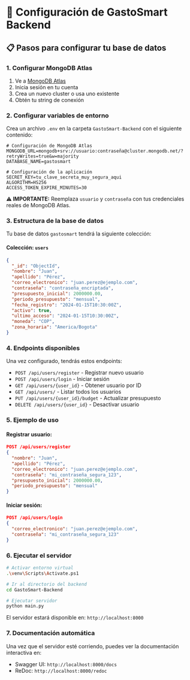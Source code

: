 # 🚀 Configuración de GastoSmart Backend

## 📋 Pasos para configurar tu base de datos

### 1. **Configurar MongoDB Atlas**

1. Ve a [MongoDB Atlas](https://cloud.mongodb.com/)
2. Inicia sesión en tu cuenta
3. Crea un nuevo cluster o usa uno existente
4. Obtén tu string de conexión

### 2. **Configurar variables de entorno**

Crea un archivo `.env` en la carpeta `GastoSmart-Backend` con el siguiente contenido:

```env
# Configuración de MongoDB Atlas
MONGODB_URL=mongodb+srv://usuario:contraseña@cluster.mongodb.net/?retryWrites=true&w=majority
DATABASE_NAME=gastosmart

# Configuración de la aplicación
SECRET_KEY=tu_clave_secreta_muy_segura_aqui
ALGORITHM=HS256
ACCESS_TOKEN_EXPIRE_MINUTES=30
```

**⚠️ IMPORTANTE:** Reemplaza `usuario` y `contraseña` con tus credenciales reales de MongoDB Atlas.

### 3. **Estructura de la base de datos**

Tu base de datos `gastosmart` tendrá la siguiente colección:

#### **Colección: `users`**
```json
{
  "_id": "ObjectId",
  "nombre": "Juan",
  "apellido": "Pérez", 
  "correo_electronico": "juan.perez@ejemplo.com",
  "contraseña": "contraseña_encriptada",
  "presupuesto_inicial": 2000000.00,
  "periodo_presupuesto": "mensual",
  "fecha_registro": "2024-01-15T10:30:00Z",
  "activo": true,
  "ultimo_acceso": "2024-01-15T10:30:00Z",
  "moneda": "COP",
  "zona_horaria": "America/Bogota"
}
```

### 4. **Endpoints disponibles**

Una vez configurado, tendrás estos endpoints:

- `POST /api/users/register` - Registrar nuevo usuario
- `POST /api/users/login` - Iniciar sesión
- `GET /api/users/{user_id}` - Obtener usuario por ID
- `GET /api/users/` - Listar todos los usuarios
- `PUT /api/users/{user_id}/budget` - Actualizar presupuesto
- `DELETE /api/users/{user_id}` - Desactivar usuario

### 5. **Ejemplo de uso**

#### Registrar usuario:
```json
POST /api/users/register
{
  "nombre": "Juan",
  "apellido": "Pérez",
  "correo_electronico": "juan.perez@ejemplo.com",
  "contraseña": "mi_contraseña_segura_123",
  "presupuesto_inicial": 2000000.00,
  "periodo_presupuesto": "mensual"
}
```

#### Iniciar sesión:
```json
POST /api/users/login
{
  "correo_electronico": "juan.perez@ejemplo.com",
  "contraseña": "mi_contraseña_segura_123"
}
```

### 6. **Ejecutar el servidor**

```bash
# Activar entorno virtual
.\venv\Scripts\Activate.ps1

# Ir al directorio del backend
cd GastoSmart-Backend

# Ejecutar servidor
python main.py
```

El servidor estará disponible en: `http://localhost:8000`

### 7. **Documentación automática**

Una vez que el servidor esté corriendo, puedes ver la documentación interactiva en:
- Swagger UI: `http://localhost:8000/docs`
- ReDoc: `http://localhost:8000/redoc`
